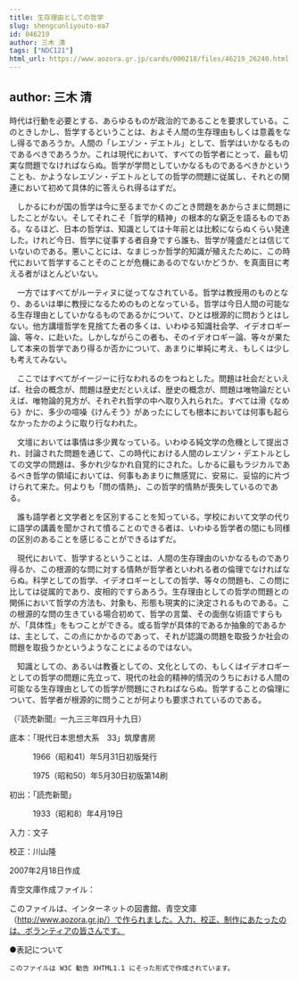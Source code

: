 ```yaml
---
title: 生存理由としての哲学
slug: shengcunliyouto-ea7
id: 046219
author: 三木 清
tags: ["NDC121"]
html_url: https://www.aozora.gr.jp/cards/000218/files/46219_26240.html
---
```


## author: 三木 清

時代は行動を必要とする、あらゆるものが政治的であることを要求している。このときしかし、哲学するということは、およそ人間の生存理由もしくは意義をなし得るであろうか。人間の「レエゾン・デエトル」として、哲学はいかなるものであるべきであろうか。これは現代において、すべての哲学者にとって、最も切実な問題でなければならぬ。哲学が学問としていかなるものであるべきかということも、かようなレエゾン・デエトルとしての哲学の問題に従属し、それとの関連において初めて具体的に答えられ得るはずだ。

　しかるにわが国の哲学は今に至るまでかくのごとき問題をあからさまに問題にしたことがない。そしてそれこそ「哲学的精神」の根本的な窮乏を語るものである。なるほど、日本の哲学は、知識としては十年前とは比較にならぬくらい発達した。けれど今日、哲学に従事する者自身ですら誰も、哲学が隆盛だとは信じていないのである。悪いことには、なまじっか哲学的知識が殖えたために、この時代において哲学することそのことが危機にあるのでないかどうか、を真面目に考える者がほとんどいない。

　一方ではすべてがルーティヌに従ってなされている。哲学は教授用のものとなり、あるいは単に教授になるためのものとなっている。哲学は今日人間の可能なる生存理由としていかなるものであるかについて、ひとは根源的に問おうとはしない。他方講壇哲学を見捨てた者の多くは、いわゆる知識社会学、イデオロギー論、等々、に赴いた。しかしながらこの者も、そのイデオロギー論、等々が果たして本来の哲学であり得るか否かについて、あまりに単純に考え、もしくは少しも考えてみない。

　ここではすべてがイージーに行なわれるのをつねとした。問題は社会だといえば、社会の概念が、問題は歴史だといえば、歴史の概念が、問題は唯物論だといえば、唯物論的見方が、それぞれ哲学の中へ取り入れられた。すべては滑《なめら》かに、多少の喧噪《けんそう》があったにしても根本においては何事も起らなかったかのように取り行なわれた。

　文壇においては事情は多少異なっている。いわゆる純文学の危機として提出され、討論された問題を通じて、この時代における人間のレエゾン・デエトルとしての文学の問題は、多かれ少なかれ自覚的にされた。しかるに最もラジカルであるべき哲学の領域においては、何事もあまりに無感覚に、安易に、妥協的に片づけられて来た。何よりも「問の情熱」、この哲学的情熱が喪失しているのである。

　誰も語学者と文学者とを区別することを知っている。学校において文学の代りに語学の講義を聞かされて憤ることのできる者は、いわゆる哲学者の間にも同様の区別のあることを感じることができるはずだ。

　現代において、哲学するということは、人間の生存理由のいかなるものであり得るか、この根源的な問に対する情熱が哲学者といわれる者の倫理でなければならぬ。科学としての哲学、イデオロギーとしての哲学、等々の問題も、この問に比しては従属的であり、皮相的ですらあろう。生存理由としての哲学の問題との関係において哲学の方法も、対象も、形態も現実的に決定されるものである。この根源的な問の生きている場合初めて、哲学の言葉、その面倒な術語ですらもが、「具体性」をもつことができる。或る哲学が具体的であるか抽象的であるかは、主として、この点にかかるのであって、それが認識の問題を取扱うか社会の問題を取扱うかというようなことによるのではない。

　知識としての、あるいは教養としての、文化としての、もしくはイデオロギーとしての哲学の問題に先立って、現代の社会的精神的情況のうちにおける人間の可能なる生存理由としての哲学が問題にされねばならぬ。哲学することの倫理について、哲学者が根源的に問うことが何よりも要求されているのである。

（『読売新聞』一九三三年四月十九日）













底本：「現代日本思想大系　33」筑摩書房


　　　1966（昭和41）年5月31日初版発行

　　　1975（昭和50）年5月30日初版第14刷

初出：「読売新聞」

　　　1933（昭和8）年4月19日

入力：文子

校正：川山隆

2007年2月18日作成

青空文庫作成ファイル：

このファイルは、インターネットの図書館、青空文庫（http://www.aozora.gr.jp/）で作られました。入力、校正、制作にあたったのは、ボランティアの皆さんです。











●表記について


	このファイルは W3C 勧告 XHTML1.1 にそった形式で作成されています。
